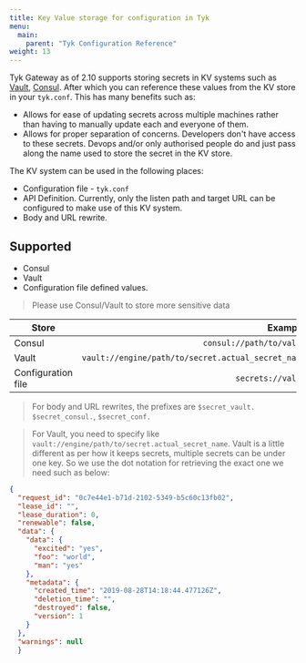 ```yaml
---
title: Key Value storage for configuration in Tyk
menu:
  main:
    parent: "Tyk Configuration Reference"
weight: 13
---
```


Tyk Gateway as of 2.10 supports storing secrets in KV systems such as
[Vault](https://vaultproject.io), [Consul](https://consul.io). After which you
can reference these values from the KV store in your `tyk.conf`. This has many
benefits such as:

- Allows for ease of updating secrets across multiple machines rather than
  having to manually update each and everyone of them.
- Allows for proper separation of concerns. Developers don't have access to
  these secrets. Devops and/or only authorised people do and just pass along the
  name used to store the secret in the KV store.

The KV system can be used in the following places:

- Configuration file - `tyk.conf`
- API Definition. Currently, only the listen path and target URL can be configured to make use
  of this KV system.
- Body and URL rewrite.



## Supported

- Consul
- Vault
- Configuration file defined values.


> Please use Consul/Vault to store more sensitive data


| Store                           | Example|
| --------------------------------| -----:|
| Consul                          | `consul://path/to/value`                           |
| Vault                           | `vault://engine/path/to/secret.actual_secret_name` |
| Configuration file              | `secrets://value`                                  |


> For body and URL rewrites, the prefixes are `$secret_vault.`
`$secret_consul.`, `$secret_conf.`


> For Vault, you need to specify like
``vault://engine/path/to/secret.actual_secret_name``. Vault is
a little different as per how it keeps secrets, multiple secrets can be under
one key. So we use the dot notation for retrieving the exact one we need such as
below:

```json
{
  "request_id": "0c7e44e1-b71d-2102-5349-b5c60c13fb02",
  "lease_id": "",
  "lease_duration": 0,
  "renewable": false,
  "data": {
    "data": {
      "excited": "yes",
      "foo": "world",
      "man": "yes"
    },
    "metadata": {
      "created_time": "2019-08-28T14:18:44.477126Z",
      "deletion_time": "",
      "destroyed": false,
      "version": 1
    }
  },
  "warnings": null
  }
```





